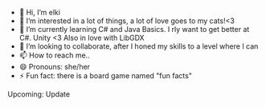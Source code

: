 - 👋 Hi, I’m elki
- 👀 I’m interested in a lot of things, a lot of love goes to my cats!<3
- 🌱 I’m currently learning C# and Java Basics. I rly want to get better at C#. Unity <3 Also in love with LibGDX
- 💞️ I’m looking to collaborate, after I honed my skills to a level where I can
- 📫 How to reach me..
- 😄 Pronouns: she/her
- ⚡ Fun fact: there is a board game named "fun facts"

Upcoming: Update
<!---
elki-03/elki-03 is a ✨ special ✨ repository because its `README.md` (this file) appears on your GitHub profile.
You can click the Preview link to take a look at your changes.
--->
